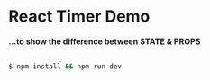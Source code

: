 React Timer Demo
================

__...to show the difference between STATE & PROPS__

```bash
    
$ npm install && npm run dev
  
```